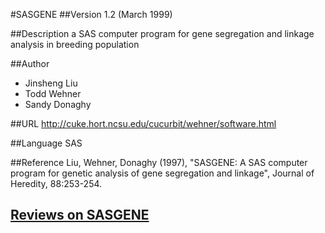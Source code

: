 #SASGENE
##Version
1.2 (March 1999)

##Description
a SAS computer program for gene segregation and linkage analysis in breeding population

##Author
* Jinsheng Liu
* Todd Wehner
* Sandy Donaghy

##URL
http://cuke.hort.ncsu.edu/cucurbit/wehner/software.html

##Language
SAS

##Reference
Liu, Wehner, Donaghy (1997), "SASGENE: A SAS computer program for genetic analysis of gene segregation and linkage", Journal of Heredity, 88:253-254.


## [Reviews on SASGENE](https://github.com/gaow/genetic-analysis-software/issues/494)